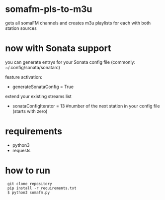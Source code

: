 # somafm-pls-to-m3u
gets all somaFM channels and creates m3u playlists for each with both station sources

# now with Sonata support
you can generate entrys for your Sonata config file (commonly: ~/.config/sonata/sonatarc)

feature activation:
- generateSonataConfig = True

extend your existing streams list
- sonataConfigIterator = 13   #number of the next station in your config file (starts with zero)

# requirements
- python3
- requests

# how to run
```
 git clone repository
 pip install -r requirements.txt
 $ python3 somafm.py
```
